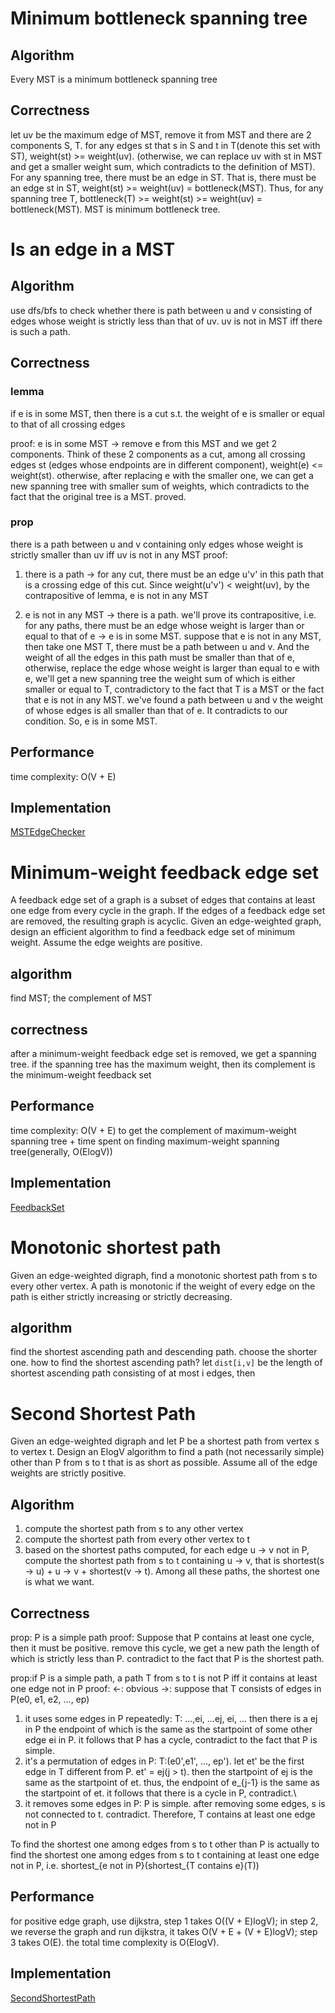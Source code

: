 # Minimum bottleneck spanning tree
## Algorithm
Every MST is a minimum bottleneck spanning tree
## Correctness
let uv be the maximum edge of MST, remove it from MST and there are 2 components S, T. for any edges st that s in S and t in T(denote this set with ST), weight(st) >= weight(uv). (otherwise, we can replace uv with st in MST and get a smaller weight sum, which contradicts to the definition of MST). 
For any spanning tree, there must be an edge in ST. That is, there must be an edge st in ST, weight(st) >= weight(uv) = bottleneck(MST). Thus, for any spanning tree T, bottleneck(T) >= weight(st) >= weight(uv) = bottleneck(MST). MST is minimum bottleneck tree.

# Is an edge in a MST
## Algorithm
use dfs/bfs to check whether there is path between u and v consisting of edges whose weight is strictly less than that of uv. uv is not in MST iff there is such a path.
## Correctness
### lemma
if e is in some MST, then there is a cut s.t. the weight of e is smaller or equal to that of all crossing edges

proof: 
e is in some MST -> remove e from this MST and we get 2 components. Think of these 2 components as a cut, among all crossing edges st (edges whose endpoints are in different component), weight(e) <= weight(st). otherwise, after replacing e with the smaller one, we can get a new spanning tree with smaller sum of weights, which contradicts to the 
fact that the original tree is a MST. proved.

### prop
there is a path between u and v containing only edges whose weight is strictly smaller than uv iff uv is not in any MST
proof: 
1. there is a path -> for any cut, there must be an edge u'v' in this path that is a crossing edge of this cut. Since weight(u'v') < weight(uv), by the contrapositive of lemma, e is not in any MST

2. e is not in any MST -> there is a path. we'll prove its contrapositive, i.e. for any paths, there must be an edge whose weight is larger than or equal to that of e -> e is in some MST. suppose that e is not in any MST, then take one MST T, there must be a path between u and v. And the weight of all the edges in this path must be smaller than that of e, otherwise, replace the edge whose weight is larger than equal to e with e, we'll get a new spanning tree the weight sum of which is either smaller or equal to T, contradictory to the fact that T is a MST or the fact that e is not in any MST. we've found a path between u and v the weight of whose edges is all smaller than that of e. It contradicts to our condition. So, e is in some MST. 

## Performance
time complexity: O(V + E)

## Implementation
[MSTEdgeChecker](MSTEdgeChecker.java)

# Minimum-weight feedback edge set
A feedback edge set of a graph is a subset of edges that contains at least one edge from every cycle in the graph. If the edges of a feedback edge set are removed, the resulting graph is acyclic. Given an edge-weighted graph, design an efficient algorithm to find a feedback edge set of minimum weight. Assume the edge weights are positive.
## algorithm
find MST; the complement of MST
## correctness
after a minimum-weight feedback edge set is removed, we get a spanning tree. if the spanning tree has the maximum weight, then its complement is the minimum-weight feedback set
## Performance
time complexity: O(V + E) to get the complement of maximum-weight spanning tree + time spent on finding maximum-weight spanning tree(generally, O(ElogV))
## Implementation
[FeedbackSet](FeedbackSet.java)

# Monotonic shortest path
Given an edge-weighted digraph, find a monotonic shortest path from s to every other vertex. A path is monotonic if the weight of every edge on the path is either strictly increasing or strictly decreasing.
## algorithm
find the shortest ascending path and descending path. choose the shorter one.
how to find the shortest ascending path?
let `dist[i,v]` be the length of shortest ascending path consisting of at most i edges, then
 

# Second Shortest Path
Given an edge-weighted digraph and let P be a shortest path from vertex s to vertex t. Design an ElogV algorithm to find a path (not necessarily simple) other than P from s to t that is as short as possible. Assume all of the edge weights are strictly positive.
## Algorithm
1. compute the shortest path from s to any other vertex
2. compute the shortest path from every other vertex to t
3. based on the shortest paths computed, for each edge u -> v not in P, compute the shortest path from s to t containing u -> v, that is shortest(s -> u) + u -> v + shortest(v -> t). Among all these paths, the shortest one is what we want.
## Correctness
prop: P is a simple path
proof: Suppose that P contains at least one cycle, then it must be positive. remove this cycle, we get a new path the length of which is strictly less than P. contradict to the fact that P is the shortest path.

prop:if P is a simple path, a path T from s to t is not P iff it contains at least one edge not in P
proof:
<-: obvious
->: suppose that T consists of edges in P(e0, e1, e2, ..., ep)
1) it uses some edges in P repeatedly: T: ...,ei, ...ej, ei, ... then there is a ej in P the endpoint of which is the same as the startpoint of some other edge ei in P. it follows that P has a cycle, contradict to the fact that P is simple.
2) it's a permutation of edges in P: T:(e0',e1', ..., ep'). let et' be the first edge in T different from P. et' = ej(j > t). then the startpoint of ej is the same as the startpoint of et. thus, the endpoint of e_{j-1} is the same as the startpoint of et. it follows that there is a cycle in P, contradict.\
3) it removes some edges in P: P is simple. after removing some edges, s is not connected to t. contradict.
Therefore, T contains at least one edge not in P

To find the shortest one among edges from s to t other than P is actually to find the shortest one among edges from s to t containing at least one edge not in P, i.e. shortest_{e not in P}(shortest_{T contains e}(T))

## Performance
for positive edge graph, use dijkstra, step 1 takes O((V + E)logV); in step 2, we reverse the graph and run dijkstra, it takes O(V + E + (V + E)logV); step 3 takes O(E). the total time complexity is O(ElogV).

## Implementation
[SecondShortestPath](SecondShortestPath.java)


